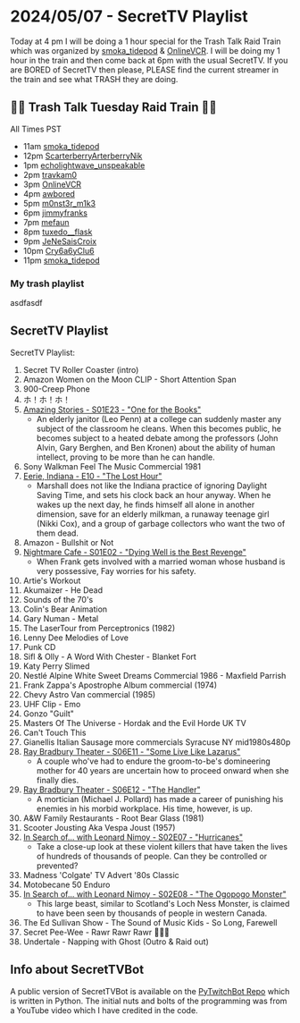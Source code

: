 # 2024/05/07 - SecretTV Playlist

Today at 4 pm I will be doing a 1 hour special for the Trash Talk Raid Train which was organized by [smoka_tidepod](https://twitch.tv/smoka_tidepod) & [OnlineVCR](https://twitch.tv/OnlineVCR).  I will be doing my 1 hour in the train and then come back at 6pm with the usual SecretTV.  If you are BORED of SecretTV then please, PLEASE find the current streamer in the train and see what TRASH they are doing.


## 🚮🚮 Trash Talk Tuesday Raid Train 🚮🚮

All Times PST
- 11am [smoka_tidepod](https://twitch.tv/smoka_tidepod)
- 12pm [ScarterberryArterberryNik](https://twitch.tv/ScarterberryArterberryNik)
- 1pm [echolightwave_unspeakable](https://twitch.tv/echolightwave_unspeakable)
- 2pm [travkam0](https://twitch.tv/travkam0)
- 3pm [OnlineVCR](https://twitch.tv/OnlineVCR)
- 4pm [awbored](https://twitch.tv/awbored)
- 5pm [m0nst3r_m1k3](https://twitch.tv/m0nst3r_m1k3)
- 6pm [jimmyfranks](https://twitch.tv/jimmyfranks)
- 7pm [mefaun](https://twitch.tv/mefaun)
- 8pm [tuxedo__flask](https://twitch.tv/tuxedo__flask)
- 9pm [JeNeSaisCroix](https://twitch.tv/JeNeSaisCroix)
- 10pm [Cry6a6yClu6](https://twitch.tv/Cry6a6yClu6)
- 11pm [smoka_tidepod](https://twitch.tv/smoka_tidepod)

### My trash playlist

asdfasdf

## SecretTV Playlist

SecretTV Playlist:
1. Secret TV Roller Coaster (intro)
2. Amazon Women on the Moon CLIP - Short Attention Span
3. 900-Creep Phone
4. ホ！ホ！ホ！
5. [Amazing Stories - S01E23 - "One for the Books"](https://en.wikipedia.org/wiki/Amazing_Stories_(1985_TV_series)#Season_1_(1985%E2%80%9386))
   - An elderly janitor (Leo Penn) at a college can suddenly master any subject of the classroom he cleans. When this becomes public, he becomes subject to a heated debate among the professors (John Alvin, Gary Berghen, and Ben Kronen) about the ability of human intellect, proving to be more than he can handle.
6. Sony Walkman Feel The Music Commercial 1981
7. [Eerie, Indiana - E10 - "The Lost Hour"](https://en.wikipedia.org/wiki/Eerie%2C_Indiana#Episodes)
   - Marshall does not like the Indiana practice of ignoring Daylight Saving Time, and sets his clock back an hour anyway. When he wakes up the next day, he finds himself all alone in another dimension, save for an elderly milkman, a runaway teenage girl (Nikki Cox), and a group of garbage collectors who want the two of them dead.
8. Amazon - Bullshit or Not
8. [Nightmare Cafe - S01E02 - "Dying Well is the Best Revenge"](https://en.wikipedia.org/wiki/Nightmare_Cafe#Episodes)
   - When Frank gets involved with a married woman whose husband is very possessive, Fay worries for his safety.
9. Artie's Workout
10. Akumaizer - He Dead
11. Sounds of the 70's
12. Colin's Bear Animation
13. Gary Numan - Metal
14. The LaserTour from Perceptronics (1982)
15. Lenny Dee Melodies of Love
16. Punk CD
17. Sifl & Olly - A Word With Chester - Blanket Fort 
18. Katy Perry Slimed
19. Nestlé Alpine White Sweet Dreams Commercial 1986 - Maxfield Parrish
20. Frank Zappa's Apostrophe Album commercial (1974)
21. Chevy Astro Van commercial (1985)
22. UHF Clip - Emo
23. Gonzo "Guilt"
24. Masters Of The Universe - Hordak and the Evil Horde UK TV
25. Can't Touch This
26. Gianellis Italian Sausage more commercials Syracuse NY mid1980s480p
27. [Ray Bradbury Theater - S06E11 - "Some Live Like Lazarus"](https://en.wikipedia.org/wiki/List_of_Ray_Bradbury_Theater_episodes#Season_6_(1992))
    -  A couple who've had to endure the groom-to-be's domineering mother for 40 years are uncertain how to proceed onward when she finally dies.
28. [Ray Bradbury Theater - S06E12 - "The Handler"](https://en.wikipedia.org/wiki/List_of_Ray_Bradbury_Theater_episodes#Season_6_(1992))
    -  A mortician (Michael J. Pollard) has made a career of punishing his enemies in his morbid workplace. His time, however, is up.
29. A&W Family Restaurants - Root Bear Glass (1981)
30. Scooter Jousting Aka Vespa Joust (1957)
31. [In Search of... with Leonard Nimoy - S02E07 - "Hurricanes"](https://en.wikipedia.org/wiki/In_Search_of..._(TV_series)#Season_2_(1977%E2%80%931978))
    - Take a close-up look at these violent killers that have taken the lives of hundreds of thousands of people. Can they be controlled or prevented?
32. Madness 'Colgate' TV Advert '80s Classic
33. Motobecane 50 Enduro
34. [In Search of... with Leonard Nimoy - S02E08 - "The Ogopogo Monster"](https://en.wikipedia.org/wiki/In_Search_of..._(TV_series)#Season_2_(1977%E2%80%931978))
    - This large beast, similar to Scotland's Loch Ness Monster, is claimed to have been seen by thousands of people in western Canada.
35. The Ed Sullivan Show - The Sound of Music Kids - So Long, Farewell
36. Secret Pee-Wee - Rawr Rawr Rawr 🐊🐊🐊
37. Undertale - Napping with Ghost (Outro & Raid out)


## Info about SecretTVBot

A public version of SecretTVBot is available on the [PyTwitchBot Repo](https://github.com/awbored/PyTwitchBot) which is written in Python.  The initial nuts and bolts of the programming was from a YouTube video which I have credited in the code.
